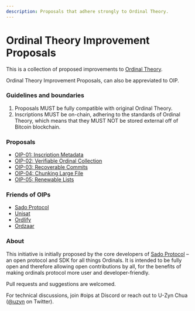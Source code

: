 ```yaml
---
description: Proposals that adhere strongly to Ordinal Theory.
---
```


# Ordinal Theory Improvement Proposals

This is a collection of proposed improvements to [Ordinal Theory](https://docs.ordinals.com/).

Ordinal Theory Improvement Proposals, can also be appreviated to OIP.

### Guidelines and boundaries

1. Proposals MUST be fully compatible with original Ordinal Theory.
2. Inscriptions MUST be on-chain, adhering to the standards of Ordinal Theory, which means that they MUST NOT be stored external off of Bitcoin blockchain.

### Proposals

* [OIP-01: Inscription Metadata](oip-01-inscription-metadata.md)
* [OIP-02: Verifiable Ordinal Collection](oip-02-verifiable-ordinal-collection.md)
* [OIP-03: Recoverable Commits](oip-03-recoverable-commits.md)
* [OIP-04: Chunking Large File](oip-04-chunking-of-inscriptions-for-larger-files.md)
* [OIP-05: Renewable Lists](oip-05-on-chain-renewable-lists.md)

### Friends of OIPs

* [Sado Protocol](https://sado.space)
* [Unisat](https://unisat.io)
* [Ordlify](https://ordlify.com/)
* [Ordzaar](https://ordzaar.com)

### About

This initiative is initially proposed by the core developers of [Sado Protocol](https://sado.space) – an open protocol and SDK for all things Ordinals. It is intended to be fully open and therefore allowing open contributions by all, for the benefits of making ordinals protocol more user and developer-friendly. 

Pull requests and suggestions are welcomed.

For technical discussions, join #oips at Discord or reach out to U-Zyn Chua ([@uzyn](https://twitter.com/uzyn) on Twitter).
